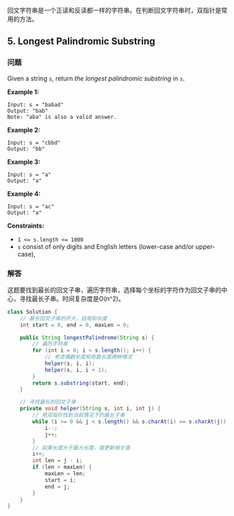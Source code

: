 回文字符串是一个正读和反读都一样的字符串。在判断回文字符串时，双指针是常用的方法。

## 5. Longest Palindromic Substring

### 问题

Given a string `s`, return *the longest palindromic substring* in `s`.

**Example 1:**

```
Input: s = "babad"
Output: "bab"
Note: "aba" is also a valid answer.
```

**Example 2:**

```
Input: s = "cbbd"
Output: "bb"
```

**Example 3:**

```
Input: s = "a"
Output: "a"
```

**Example 4:**

```
Input: s = "ac"
Output: "a"
```

**Constraints:**

- `1 <= s.length <= 1000`
- `s` consist of only digits and English letters (lower-case and/or upper-case),

### 解答

这题要找到最长的回文子串，遍历字符串，选择每个坐标的字符作为回文子串的中心，寻找最长子串。时间复杂度是O(n^2)。

```java
class Solution {
    // 最长回文子串的开头，结尾和长度
    int start = 0, end = 0, maxLen = 0;

    public String longestPalindrome(String s) {
        // 遍历字符串
        for (int i = 0; i < s.length(); i++) {
            // 考虑偶数长度和奇数长度两种情况
            helper(s, i, i);
            helper(s, i, i + 1);
        }
        return s.substring(start, end);
    }

    // 寻找最长的回文子串
    private void helper(String s, int i, int j) {
        // 用双指针找到当前情况下的最长子串
        while (i >= 0 && j < s.length() && s.charAt(i) == s.charAt(j)) {
            i--;
            j++;
        }
        // 如果长度大于最大长度，就更新相关值
        i++;
        int len = j - i;
        if (len > maxLen) {
            maxLen = len;
            start = i;
            end = j;
        }
    }
}
```

